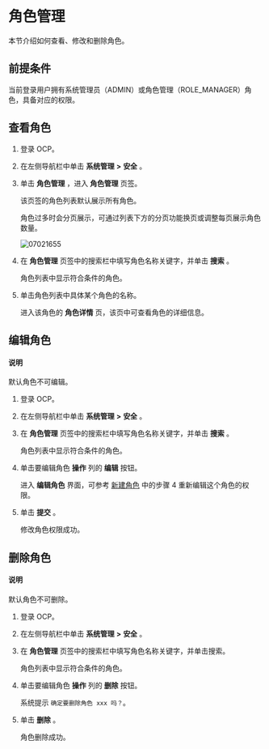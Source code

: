 # 角色管理

本节介绍如何查看、修改和删除角色。

## 前提条件

当前登录用户拥有系统管理员（ADMIN）或角色管理（ROLE_MANAGER）角色，具备对应的权限。

## 查看角色

1. 登录 OCP。

2. 在左侧导航栏中单击 **系统管理** **\>** **安全** 。

3. 单击 **角色管理** ，进入 **角色管理** 页签。

   该页签的角色列表默认展示所有角色。

   角色过多时会分页展示，可通过列表下方的分页功能换页或调整每页展示角色数量。
   
   ![07021655](https://help-static-aliyun-doc.aliyuncs.com/assets/img/zh-CN/3415845261/p291087.png)

4. 在 **角色管理** 页签中的搜索栏中填写角色名称关键字，并单击 **搜索** 。

   角色列表中显示符合条件的角色。

5. 单击角色列表中具体某个角色的名称。

   进入该角色的 **角色详情** 页，该页中可查看角色的详细信息。

## 编辑角色

<main id="notice" type='explain'>
<h4>说明</h4>
<p>默认角色不可编辑。</p>
</main>

1. 登录 OCP。

2. 在左侧导航栏中单击 **系统管理** **\>** **安全** 。

3. 在 **角色管理** 页签中的搜索栏中填写角色名称关键字，并单击 **搜索** 。

   角色列表中显示符合条件的角色。

4. 单击要编辑角色 **操作** 列的 **编辑** 按钮。

   进入 **编辑角色** 界面，可参考 [新建角色](../1000.using-system-management/200.create-role.md) 中的步骤 4 重新编辑这个角色的权限。

5. 单击 **提交** 。

   修改角色权限成功。

## 删除角色

<main id="notice" type='explain'>
<h4>说明</h4>
<p>默认角色不可删除。</p>
</main>

1. 登录 OCP。

2. 在左侧导航栏中单击 **系统管理** **\>** **安全** 。

3. 在 **角色管理** 页签中的搜索栏中填写角色名称关键字，并单击搜索。

   角色列表中显示符合条件的角色。

4. 单击要编辑角色 **操作** 列的 **删除** 按钮。

   系统提示 `确定要删除角色 xxx 吗？`。

5. 单击 **删除** 。

   角色删除成功。
